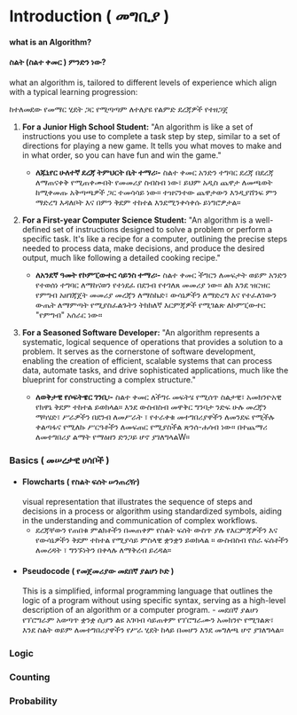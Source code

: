 # Introduction ( መግቢያ )

#### what is an Algorithm?

#### ስልት (ስልተ ቀመር ) ምንድን ነው?

what an algorithm is, tailored to different levels of experience which align with a typical learning progression:

ከተለመደው የመማር ሂደት ጋር የሚጣጣም ለተለያዩ የልምድ ደረጃዎች የተዘጋጀ

1. **For a Junior High School Student:**
   "An algorithm is like a set of instructions you use to complete a task step by step, similar to a set of directions for playing a new game. It tells you what moves to make and in what order, so you can have fun and win the game."

    - **ለጁኒየር ሁለተኛ ደረጃ ትምህርት ቤት ተማሪ፡-** ስልተ ቀመር አንድን ተግባር ደረጃ በደረጃ ለማጠናቀቅ የሚጠቀሙበት የመመሪያ ስብስብ ነው፣ ይህም አዲስ ጨዋታ ለመጫወት ከሚቀመጡ አቅጣጫዎች ጋር ተመሳሳይ ነው። ተዝናንተው ጨዋታውን እንዲያሸንፍ ምን ማድረግ እዳለቦት እና በምን ቅደም ተከተል እንደሚንቀሳቀሱ ይነግሮዎታል።

2. **For a First-year Computer Science Student:**
   "An algorithm is a well-defined set of instructions designed to solve a problem or perform a specific task. It's like a recipe for a computer, outlining the precise steps needed to process data, make decisions, and produce the desired output, much like following a detailed cooking recipe."

    - **ለአንደኛ ዓመት የኮምፒውተር ሳይንስ ተማሪ፡-** ስልተ ቀመር ችግርን ለመፍታት ወይም አንድን የተወሰነ ተግባር ለማከናወን የተነደፈ በደንብ የተገለጸ መመሪያ ነው። ልክ እንደ ዝርዝር የምግብ አዘገጃጀት መመሪያ መረጃን ለማስኬድ፣ ውሳኔዎችን ለማድረግ እና የተፈለገውን ውጤት ለማምጣት የሚያስፈልጉትን ትክክለኛ እርምጃዎች የሚገልጽ ለኮምፒውተር "የምግብ" አሰራር ነው።

3. **For a Seasoned Software Developer:**
   "An algorithm represents a systematic, logical sequence of operations that provides a solution to a problem. It serves as the cornerstone of software development, enabling the creation of efficient, scalable systems that can process data, automate tasks, and drive sophisticated applications, much like the blueprint for constructing a complex structure."

    - **ለወቅታዊ የሶፍትዌር ገንቢ፡-** ስልተ ቀመር ለችግሩ መፍትሄ የሚሰጥ ስልታዊ፣ አመክንዮአዊ የክዋኔ ቅደም ተከተል ይወክላል። እንደ ውስብስብ መዋቅር ግንባታ ንድፍ ሁሉ መረጃን ማካሄድ፣ ሥራዎችን በደንብ ለመሥራት ፣ የተራቀቁ መተግበሪያዋችን ለመንደፍ የሚችሉ ቀልጣፋና የሚለኩ ሥርዓቶችን ለመፍጠር የሚያስችል ጽንሰ-ሐሳብ ነው። በተጨማሪ ለመተግበሪያ ልማት የማዕዘን ድንጋይ ሆኖ ያገለግላልW።

### Basics ( መሠረታዊ ሀሳቦች )

-   #### Flowcharts ( የስልት ፍሰት ሠንጠረዥ)
    visual representation that illustrates the sequence of steps and decisions in a process or algorithm using standardized symbols, aiding in the understanding and communication of complex workflows.
    -   ደረጃቸውን የጠበቁ ምልክቶችን በመጠቀም የስልት ፍሰት ውስጥ ያሉ የእርምጃዎችን እና የውሳኔዎችን ቅደም ተከተል የሚያሳይ ምስላዊ ቋንቋን ይወክላል ። ውስብስብ የስራ ፍሰቶችን ለመረዳት ፣ ግንኙነትን በቀላሉ ለማቅረብ ይረዳል።
-   #### Pseudocode ( የመጀመሪያው መደበኛ ያልሆነ ኮድ )
    This is a simplified, informal programming language that outlines the logic of a program without using specific syntax, serving as a high-level description of an algorithm or a computer program. - መደበኛ ያልሆነ የፕሮግራም አወጣጥ ቋንቋ ሲሆን ልዩ አገባብ ሳይጠቀም የፕሮግራሙን አመክንዮ የሚገልጽ፣ እንደ ስልት ወይም ለመተግበሪያዋችን የሥራ ሂደት ከላይ በመሆን እንደ መግለጫ ሆኖ ያገለግላል።

### Logic

### Counting

### Probability
